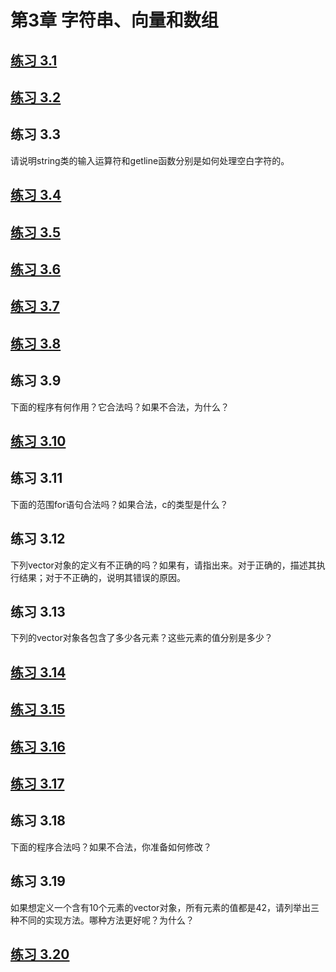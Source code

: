 # 第3章 字符串、向量和数组
## [练习 3.1](https://github.com/LuckyGan/CppPrimer/blob/master/ch03/ex3_01_a.cc)
## [练习 3.2](https://github.com/LuckyGan/CppPrimer/blob/master/ch03/ex3_02.cc)
## 练习 3.3
请说明string类的输入运算符和getline函数分别是如何处理空白字符的。
## [练习 3.4](https://github.com/LuckyGan/CppPrimer/blob/master/ch03/ex3_04.cc)
## [练习 3.5](https://github.com/LuckyGan/CppPrimer/blob/master/ch03/ex3_05.cc)
## [练习 3.6](https://github.com/LuckyGan/CppPrimer/blob/master/ch03/ex3_06.cc)
## [练习 3.7](https://github.com/LuckyGan/CppPrimer/blob/master/ch03/ex3_07.cc)
## [练习 3.8](https://github.com/LuckyGan/CppPrimer/blob/master/ch03/ex3_08.cc)
## 练习 3.9
下面的程序有何作用？它合法吗？如果不合法，为什么？
## [练习 3.10](https://github.com/LuckyGan/CppPrimer/blob/master/ch03/ex3_10.cc)
## 练习 3.11
下面的范围for语句合法吗？如果合法，c的类型是什么？
## 练习 3.12
下列vector对象的定义有不正确的吗？如果有，请指出来。对于正确的，描述其执行结果；对于不正确的，说明其错误的原因。
## 练习 3.13
下列的vector对象各包含了多少各元素？这些元素的值分别是多少？
## [练习 3.14](https://github.com/LuckyGan/CppPrimer/blob/master/ch03/ex3_14.cc)
## [练习 3.15](https://github.com/LuckyGan/CppPrimer/blob/master/ch03/ex3_15.cc)
## [练习 3.16](https://github.com/LuckyGan/CppPrimer/blob/master/ch03/ex3_16.cc)
## [练习 3.17](https://github.com/LuckyGan/CppPrimer/blob/master/ch03/ex3_17.cc)
## 练习 3.18
下面的程序合法吗？如果不合法，你准备如何修改？
## 练习 3.19
如果想定义一个含有10个元素的vector对象，所有元素的值都是42，请列举出三种不同的实现方法。哪种方法更好呢？为什么？
## [练习 3.20](https://github.com/LuckyGan/CppPrimer/blob/master/ch03/ex3_20.cc)
